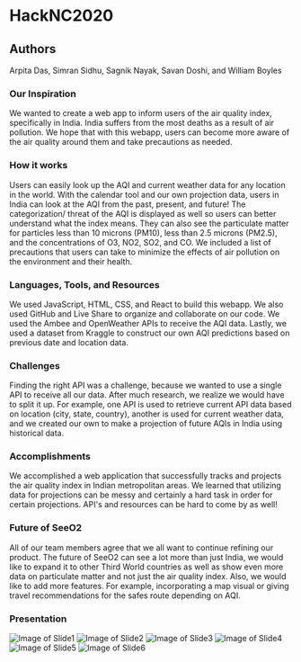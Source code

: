 # HackNC2020
## Authors
Arpita Das, Simran Sidhu, Sagnik Nayak, Savan Doshi, and William Boyles

### Our Inspiration
We wanted to create a web app to inform users of the air quality index, specifically in India. India suffers from the most deaths as a result of air pollution. We hope that with this webapp, users can become more aware of the air quality around them and take precautions as needed.

### How it works
Users can easily look up the AQI and current weather data for any location in the world. With the calendar tool and our own projection data, users in India can look at the AQI from the past, present, and future! The categorization/ threat of the AQI is displayed as well so users can better understand what the index means. They can also see the particulate matter for particles less than 10 microns (PM10), less than 2.5 microns (PM2.5), and the concentrations of O3, NO2, SO2, and CO. We included a list of precautions that users can take to minimize the effects of air pollution on the environment and their health.

### Languages, Tools, and Resources
We used JavaScript, HTML, CSS, and React to build this webapp. We also used GitHub and Live Share to organize and collaborate on our code. We used the Ambee and OpenWeather APIs to receive the AQI data. Lastly, we used a dataset from Kraggle to construct our own AQI predictions based on previous date and location data.

### Challenges
Finding the right API was a challenge, because we wanted to use a single API to receive all our data. After much research, we realize we would have to split it up. For example, one API is used to retrieve current API data based on location (city, state, country), another is used for current weather data, and we created our own to make a projection of future AQIs in India using historical data.

### Accomplishments
We accomplished a web application that successfully tracks and projects the air quality index in Indian metropolitan areas. We learned that utilizing data for projections can be messy and certainly a hard task in order for certain projections. API's and resources can be hard to come by as well! 

### Future of SeeO2
All of our team members agree that we all want to continue refining our product. The future of SeeO2 can see a lot more than just India, we would like to expand it to other Third World countries as well as show even more data on particulate matter and not just the air quality index. Also, we would like to add more features. For example, incorporating a map visual or giving travel recommendations for the safes route depending on AQI.

### Presentation
![Image of Slide1](https://github.com/narmis99/HackNC2020/Slide1.JPG)
![Image of Slide2](https://github.com/narmis99/HackNC2020/Slide2.JPG)
![Image of Slide3](https://github.com/narmis99/HackNC2020/Slide3.JPG)
![Image of Slide4](https://github.com/narmis99/HackNC2020/Slide4.JPG)
![Image of Slide5](https://github.com/narmis99/HackNC2020/Slide5.JPG)
![Image of Slide6](https://github.com/narmis99/HackNC2020/Slide6.JPG)
